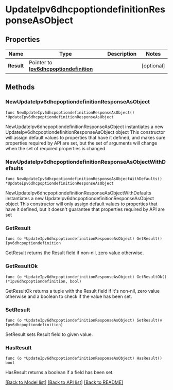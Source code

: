 # UpdateIpv6dhcpoptiondefinitionResponseAsObject

## Properties

Name | Type | Description | Notes
------------ | ------------- | ------------- | -------------
**Result** | Pointer to [**Ipv6dhcpoptiondefinition**](Ipv6dhcpoptiondefinition.md) |  | [optional] 

## Methods

### NewUpdateIpv6dhcpoptiondefinitionResponseAsObject

`func NewUpdateIpv6dhcpoptiondefinitionResponseAsObject() *UpdateIpv6dhcpoptiondefinitionResponseAsObject`

NewUpdateIpv6dhcpoptiondefinitionResponseAsObject instantiates a new UpdateIpv6dhcpoptiondefinitionResponseAsObject object
This constructor will assign default values to properties that have it defined,
and makes sure properties required by API are set, but the set of arguments
will change when the set of required properties is changed

### NewUpdateIpv6dhcpoptiondefinitionResponseAsObjectWithDefaults

`func NewUpdateIpv6dhcpoptiondefinitionResponseAsObjectWithDefaults() *UpdateIpv6dhcpoptiondefinitionResponseAsObject`

NewUpdateIpv6dhcpoptiondefinitionResponseAsObjectWithDefaults instantiates a new UpdateIpv6dhcpoptiondefinitionResponseAsObject object
This constructor will only assign default values to properties that have it defined,
but it doesn't guarantee that properties required by API are set

### GetResult

`func (o *UpdateIpv6dhcpoptiondefinitionResponseAsObject) GetResult() Ipv6dhcpoptiondefinition`

GetResult returns the Result field if non-nil, zero value otherwise.

### GetResultOk

`func (o *UpdateIpv6dhcpoptiondefinitionResponseAsObject) GetResultOk() (*Ipv6dhcpoptiondefinition, bool)`

GetResultOk returns a tuple with the Result field if it's non-nil, zero value otherwise
and a boolean to check if the value has been set.

### SetResult

`func (o *UpdateIpv6dhcpoptiondefinitionResponseAsObject) SetResult(v Ipv6dhcpoptiondefinition)`

SetResult sets Result field to given value.

### HasResult

`func (o *UpdateIpv6dhcpoptiondefinitionResponseAsObject) HasResult() bool`

HasResult returns a boolean if a field has been set.


[[Back to Model list]](../README.md#documentation-for-models) [[Back to API list]](../README.md#documentation-for-api-endpoints) [[Back to README]](../README.md)


